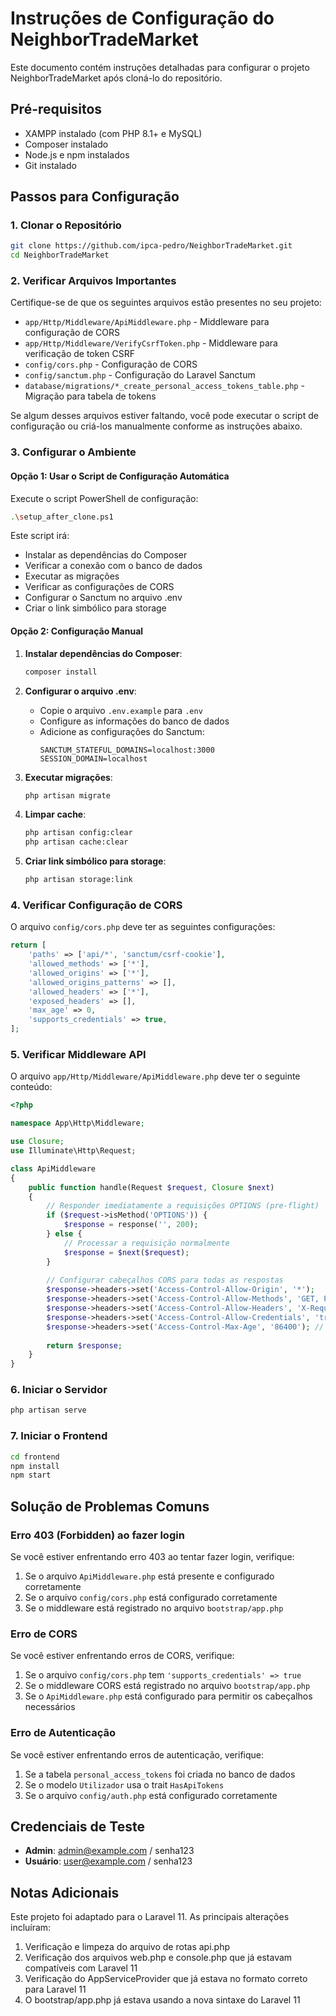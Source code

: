 # Instruções de Configuração do NeighborTradeMarket

Este documento contém instruções detalhadas para configurar o projeto NeighborTradeMarket após cloná-lo do repositório.

## Pré-requisitos

- XAMPP instalado (com PHP 8.1+ e MySQL)
- Composer instalado
- Node.js e npm instalados
- Git instalado

## Passos para Configuração

### 1. Clonar o Repositório

```bash
git clone https://github.com/ipca-pedro/NeighborTradeMarket.git
cd NeighborTradeMarket
```

### 2. Verificar Arquivos Importantes

Certifique-se de que os seguintes arquivos estão presentes no seu projeto:

- `app/Http/Middleware/ApiMiddleware.php` - Middleware para configuração de CORS
- `app/Http/Middleware/VerifyCsrfToken.php` - Middleware para verificação de token CSRF
- `config/cors.php` - Configuração de CORS
- `config/sanctum.php` - Configuração do Laravel Sanctum
- `database/migrations/*_create_personal_access_tokens_table.php` - Migração para tabela de tokens

Se algum desses arquivos estiver faltando, você pode executar o script de configuração ou criá-los manualmente conforme as instruções abaixo.

### 3. Configurar o Ambiente

#### Opção 1: Usar o Script de Configuração Automática

Execute o script PowerShell de configuração:

```bash
.\setup_after_clone.ps1
```

Este script irá:
- Instalar as dependências do Composer
- Verificar a conexão com o banco de dados
- Executar as migrações
- Verificar as configurações de CORS
- Configurar o Sanctum no arquivo .env
- Criar o link simbólico para storage

#### Opção 2: Configuração Manual

1. **Instalar dependências do Composer**:
   ```bash
   composer install
   ```

2. **Configurar o arquivo .env**:
   - Copie o arquivo `.env.example` para `.env`
   - Configure as informações do banco de dados
   - Adicione as configurações do Sanctum:
     ```
     SANCTUM_STATEFUL_DOMAINS=localhost:3000
     SESSION_DOMAIN=localhost
     ```

3. **Executar migrações**:
   ```bash
   php artisan migrate
   ```

4. **Limpar cache**:
   ```bash
   php artisan config:clear
   php artisan cache:clear
   ```

5. **Criar link simbólico para storage**:
   ```bash
   php artisan storage:link
   ```

### 4. Verificar Configuração de CORS

O arquivo `config/cors.php` deve ter as seguintes configurações:

```php
return [
    'paths' => ['api/*', 'sanctum/csrf-cookie'],
    'allowed_methods' => ['*'],
    'allowed_origins' => ['*'],
    'allowed_origins_patterns' => [],
    'allowed_headers' => ['*'],
    'exposed_headers' => [],
    'max_age' => 0,
    'supports_credentials' => true,
];
```

### 5. Verificar Middleware API

O arquivo `app/Http/Middleware/ApiMiddleware.php` deve ter o seguinte conteúdo:

```php
<?php

namespace App\Http\Middleware;

use Closure;
use Illuminate\Http\Request;

class ApiMiddleware
{
    public function handle(Request $request, Closure $next)
    {
        // Responder imediatamente a requisições OPTIONS (pre-flight)
        if ($request->isMethod('OPTIONS')) {
            $response = response('', 200);
        } else {
            // Processar a requisição normalmente
            $response = $next($request);
        }
        
        // Configurar cabeçalhos CORS para todas as respostas
        $response->headers->set('Access-Control-Allow-Origin', '*');
        $response->headers->set('Access-Control-Allow-Methods', 'GET, POST, PUT, DELETE, OPTIONS');
        $response->headers->set('Access-Control-Allow-Headers', 'X-Requested-With, Content-Type, X-Token-Auth, Authorization, Accept');
        $response->headers->set('Access-Control-Allow-Credentials', 'true');
        $response->headers->set('Access-Control-Max-Age', '86400'); // 24 horas
        
        return $response;
    }
}
```

### 6. Iniciar o Servidor

```bash
php artisan serve
```

### 7. Iniciar o Frontend

```bash
cd frontend
npm install
npm start
```

## Solução de Problemas Comuns

### Erro 403 (Forbidden) ao fazer login

Se você estiver enfrentando erro 403 ao tentar fazer login, verifique:

1. Se o arquivo `ApiMiddleware.php` está presente e configurado corretamente
2. Se o arquivo `config/cors.php` está configurado corretamente
3. Se o middleware está registrado no arquivo `bootstrap/app.php`

### Erro de CORS

Se você estiver enfrentando erros de CORS, verifique:

1. Se o arquivo `config/cors.php` tem `'supports_credentials' => true`
2. Se o middleware CORS está registrado no arquivo `bootstrap/app.php`
3. Se o `ApiMiddleware.php` está configurado para permitir os cabeçalhos necessários

### Erro de Autenticação

Se você estiver enfrentando erros de autenticação, verifique:

1. Se a tabela `personal_access_tokens` foi criada no banco de dados
2. Se o modelo `Utilizador` usa o trait `HasApiTokens`
3. Se o arquivo `config/auth.php` está configurado corretamente

## Credenciais de Teste

- **Admin**: admin@example.com / senha123
- **Usuário**: user@example.com / senha123

## Notas Adicionais

Este projeto foi adaptado para o Laravel 11. As principais alterações incluíram:
1. Verificação e limpeza do arquivo de rotas api.php
2. Verificação dos arquivos web.php e console.php que já estavam compatíveis com Laravel 11
3. Verificação do AppServiceProvider que já estava no formato correto para Laravel 11
4. O bootstrap/app.php já estava usando a nova sintaxe do Laravel 11
